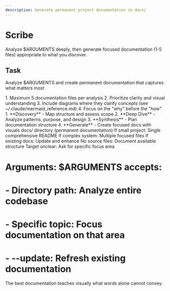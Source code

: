 ```yaml
---
description: Generate permanent project documentation in docs/
---
```


# Scribe

Analyze $ARGUMENTS deeply, then generate focused documentation (1-5 files) appropriate to what you discover.

## Task

<task>Analyze $ARGUMENTS and create permanent documentation that captures what matters most</task>

<requirements>
1. Maximum 5 documentation files per analysis
2. Prioritize clarity and visual understanding
3. Include diagrams where they clarify concepts (see ~/.claude/mermaid_reference.md)
4. Focus on the "why" before the "how"
</requirements>

<phases>
1. **Discovery** - Map structure and assess scope
2. **Deep Dive** - Analyze patterns, purpose, and design
3. **Synthesis** - Plan documentation structure
4. **Generate** - Create focused docs with visuals
</phases>

<output>
docs/ directory (permanent documentation)
</output>

<conditional>
If small project: Single comprehensive README
If complex system: Multiple focused files
If existing docs: Update and enhance
</conditional>

<error-handling>
No source files: Document available structure
Target unclear: Ask for specific focus area
</error-handling>

# Arguments: $ARGUMENTS accepts:
# - Directory path: Analyze entire codebase
# - Specific topic: Focus documentation on that area
# - --update: Refresh existing documentation

The best documentation teaches visually what words alone cannot convey.